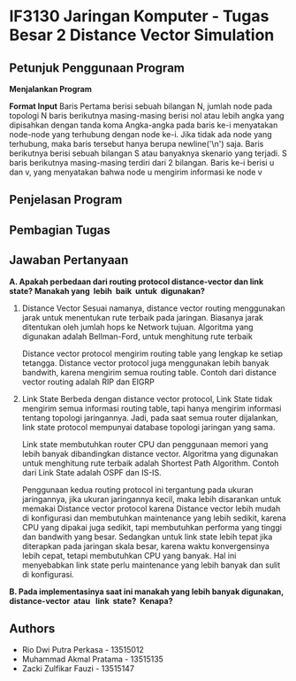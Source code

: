 # IF3130 Jaringan Komputer - Tugas Besar 2 Distance Vector Simulation

## Petunjuk Penggunaan Program

__Menjalankan Program__

__Format Input__
Baris Pertama berisi sebuah bilangan N, jumlah node pada topologi
N baris berikutnya masing-masing berisi nol atau lebih angka yang dipisahkan dengan tanda koma
Angka-angka pada baris ke-i menyatakan node-node yang terhubung dengan node ke-i.
Jika tidak ada node yang terhubung, maka baris tersebut hanya berupa newline('\n') saja.
Baris berikutnya berisi sebuah bilangan S atau banyaknya skenario yang terjadi.
S baris berikutnya masing-masing terdiri dari 2 bilangan.
Baris ke-i berisi u dan v, yang menyatakan bahwa node u mengirim informasi ke node v

## Penjelasan Program

## Pembagian Tugas

## Jawaban Pertanyaan
__A. 	Apakah perbedaan dari routing protocol distance-vector dan link state? Manakah yang​ ​ lebih​ ​ baik​ ​ untuk​ ​ digunakan?__

1. 	Distance Vector
	Sesuai namanya, distance vector routing menggunakan jarak untuk menentukan rute terbaik pada jaringan. Biasanya jarak ditentukan oleh jumlah hops ke Network tujuan. Algoritma yang digunakan adalah Bellman-Ford, untuk menghitung rute terbaik 
	
	Distance vector protocol mengirim routing table yang lengkap ke setiap tetangga. Distance vector protocol juga menggunakan lebih banyak bandwith, karena mengirim semua routing table. Contoh dari distance vector routing adalah RIP dan EIGRP
	
2. Link State
	Berbeda dengan distance vector protocol, Link State tidak mengirim semua informasi routing table, tapi hanya mengirim informasi tentang topologi jaringannya. Jadi, pada saat semua router dijalankan, link state protocol mempunyai database topologi jaringan yang sama.
	
	Link state membutuhkan router CPU dan penggunaan memori yang lebih banyak dibandingkan distance vector. Algoritma yang digunakan untuk menghitung rute terbaik adalah Shortest Path Algorithm. Contoh dari Link State adalah OSPF dan IS-IS.
	
	Penggunaan kedua routing protocol ini tergantung pada ukuran jaringannya, jika ukuran jaringannya kecil, maka lebih disarankan untuk memakai Distance vector protocol karena Distance vector lebih mudah di konfigurasi dan membutuhkan maintenance yang lebih sedikit, karena CPU yang dipakai juga sedikit, tapi membutuhkan performa yang tinggi dan bandwith yang besar.
	Sedangkan untuk link state lebih tepat jika diterapkan pada jaringan skala besar, karena waktu konvergensinya lebih cepat, tetapi membutuhkan CPU yang banyak. Hal ini menyebabkan link state perlu maintenance yang lebih banyak dan sulit di konfigurasi.


__B.	 Pada implementasinya saat ini manakah yang lebih banyak digunakan, distance-vector​ ​ atau​ ​ ​ link​ ​ state?​ ​ Kenapa?__

## Authors

* Rio Dwi Putra Perkasa - 13515012
* Muhammad Akmal Pratama - 13515135
* Zacki Zulfikar Fauzi - 13515147

